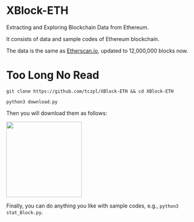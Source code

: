 # XBlock-ETH
Extracting and Exploring Blockchain Data from Ethereum.

It consists of data and sample codes of Ethereum blockchain.

The data is the same as [Etherscan.io](https://etherscan.io), updated to 12,000,000 blocks now.

# Too Long No Read
`git clone https://github.com/tczpl/XBlock-ETH && cd XBlock-ETH`

`python3 download.py`

Then you will download them as follows:

<img src="http://xblock.pro/pydownload.png" height=200 />

Finally, you can do anything you like with sample codes, e.g., `python3 stat_Block.py`.
